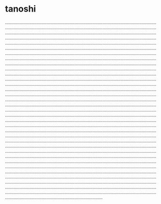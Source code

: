 # tanoshi
........................................................................................................................................................................................................................................................................................................................................................................................................................................................................................................................................................................................................................................................................................................................................................................................................................................................................................................................................................................................................................................................................................................................................................................................................................................................................................................................................................................................................................................................................................................................................................................................................................................................................................................................................................................................................................................................................................................................................................................................................................................................................................................................................................................................................................................................................................................................................................................................................................................................................................................................................................................................................................................................................................................................................................................................................................................................................................................................................................................................................................................................................................................................................................................................................................................................................................................................................................................................................................................................................................................................................................................................................................................................................................................................................................................................................................................................................................................................................................................................................................................................................................................................................................................................................................................................................................................................................................................................................................................................................